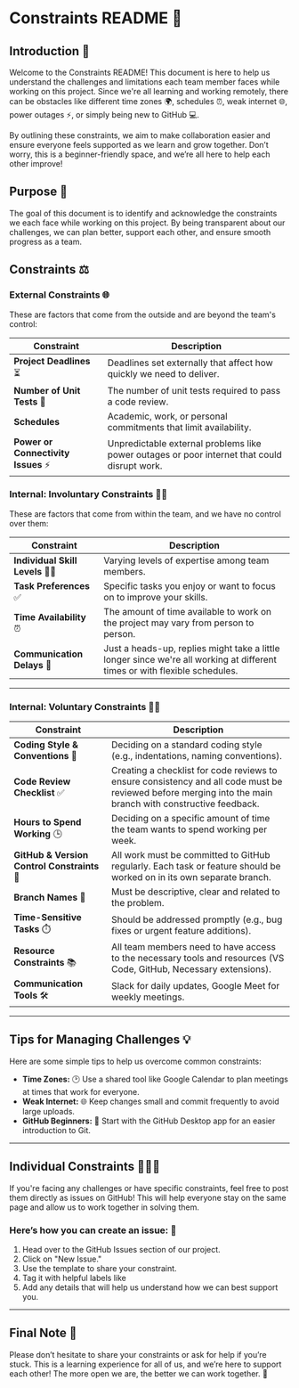 # Constraints README 📝

## Introduction 🌟

Welcome to the Constraints README! This document is here to help us understand
the challenges and limitations each team member faces while working on this project.
Since we're all learning and working remotely, there can be obstacles like different
time zones 🌍, schedules ⏰, weak internet 🌐, power outages ⚡, or simply being
new to GitHub 💻.

By outlining these constraints, we aim to make collaboration easier and ensure
everyone feels supported as we learn and grow together. Don’t worry, this is a
beginner-friendly space, and we’re all here to help each other improve!

## Purpose 🎯

The goal of this document is to identify and acknowledge the constraints we each
face while working on this project. By being transparent about our challenges,
we can plan better, support each other, and ensure smooth progress as a team.

## Constraints ⚖️

### External Constraints 🌐

These are factors that come from the outside and are beyond the team's control:

| **Constraint**                    | **Description**                                                                 |
|------------------------------------|---------------------------------------------------------------------------------|
| **Project Deadlines** ⏳           | Deadlines set externally that affect how quickly we need to deliver.           |
| **Number of Unit Tests** 🧪       | The number of unit tests required to pass a code review.                       |
| **Schedules**                      | Academic, work, or personal commitments that limit availability.              |
| **Power or Connectivity Issues** ⚡| Unpredictable external problems like power outages or poor internet that could disrupt work. |

### Internal: Involuntary Constraints 🚶‍♀️

These are factors that come from within the team, and we have no control over them:

| **Constraint**            | **Description**                                                                 |
|--------------------------|---------------------------------------------------------------------------------|
| **Individual Skill Levels** 🧑‍💻 | Varying levels of expertise among team members.                                |
| **Task Preferences** ✅     | Specific tasks you enjoy or want to focus on to improve your skills.           |
| **Time Availability** ⏰   | The amount of time available to work on the project may vary from person to person. |
| **Communication Delays** 💬 | Just a heads-up, replies might take a little longer since we're all working at different times or with flexible schedules. |

---

### Internal: Voluntary Constraints 🙋‍♂️

| **Constraint**                       | **Description**                                                                 |
|--------------------------------------|---------------------------------------------------------------------------------|
| **Coding Style & Conventions** 🎨     | Deciding on a standard coding style (e.g., indentations, naming conventions).  |
| **Code Review Checklist** ✅         | Creating a checklist for code reviews to ensure consistency and all code must be reviewed before merging into the main branch with constructive feedback. |
| **Hours to Spend Working** 🕒        | Deciding on a specific amount of time the team wants to spend working per week. |
| **GitHub & Version Control Constraints** 🔄 | All work must be committed to GitHub regularly. Each task or feature should be worked on in its own separate branch. |
| **Branch Names** 🌿                 | Must be descriptive, clear and related to the problem.                      |
| **Time-Sensitive Tasks** ⏱️         | Should be addressed promptly (e.g., bug fixes or urgent feature additions).     |
| **Resource Constraints** 📚          | All team members need to have access to the necessary tools and resources (VS Code, GitHub, Necessary extensions). |
| **Communication Tools** 🛠️           | Slack for daily updates, Google Meet for weekly meetings.                      |

---

## Tips for Managing Challenges 💡

Here are some simple tips to help us overcome common constraints:

- **Time Zones:** 🕑 Use a shared tool like Google Calendar to plan meetings at
times that work for everyone.
- **Weak Internet:** 🌐 Keep changes small and commit frequently to avoid large uploads.
- **GitHub Beginners:** 🚀 Start with the GitHub Desktop app for an easier
introduction to Git.

---

## Individual Constraints 🧑‍🤝‍🧑

If you're facing any challenges or have specific constraints,
feel free to post them directly
as issues on GitHub!
This will help everyone stay on the same page and
allow us to work together in solving them.

### **Here’s how you can create an issue:** 🚨

1. Head over to the GitHub Issues section of our project.
1. Click on "New Issue."
1. Use the template to share your constraint.
1. Tag it with helpful labels like
1. Add any details that will help us understand how we can best support you.

---

## Final Note 📝

Please don’t hesitate to share your constraints or ask for help if you’re stuck.
This is a learning experience for all of us, and we’re here to support each other!
The more open we are, the better we can work together. 🤝
